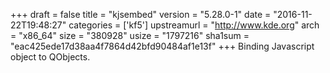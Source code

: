 +++
draft = false
title = "kjsembed"
version = "5.28.0-1"
date = "2016-11-22T19:48:27"
categories = ['kf5']
upstreamurl = "http://www.kde.org"
arch = "x86_64"
size = "380928"
usize = "1797216"
sha1sum = "eac425ede17d38aa4f7864d42bfd90484af1e13f"
+++
Binding Javascript object to QObjects.